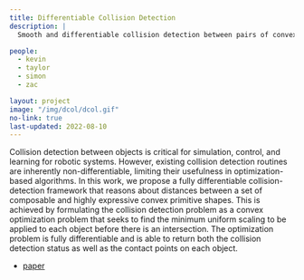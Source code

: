 ```yaml
---
title: Differentiable Collision Detection
description: |
  Smooth and differentiable collision detection between pairs of convex primitives, enabled by differentiable convex optimization.

people:
  - kevin
  - taylor
  - simon
  - zac

layout: project
image: "/img/dcol/dcol.gif"
no-link: true
last-updated: 2022-08-10
---
```

Collision detection between objects is critical for simulation, control, and learning for robotic systems. However, existing collision detection routines are inherently non-differentiable, limiting their usefulness in optimization-based algorithms. In this work, we propose a fully differentiable collision-detection framework that reasons about distances between a set of composable and highly expressive convex primitive shapes. This is achieved by formulating the collision detection problem as a convex optimization problem that seeks to find the minimum uniform scaling to be applied to each object before there is an intersection.  The optimization problem is fully differentiable and is able to return both the collision detection status as well as the contact points on each object.

- [paper](https://arxiv.org/abs/2207.00669) 
